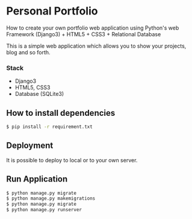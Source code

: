# Personal Portfolio
How to create your own portfolio web application using Python's web Framework (Django3) + HTML5 + CSS3 + Relational Database

This is a simple web application which allows you to show your projects, blog and so forth. 

### Stack

- Django3
- HTML5, CSS3
- Database (SQLite3)

## How to install dependencies

```bash
$ pip install -r requirement.txt
```

## Deployment

It is possible to deploy to local or to your own server.

## Run Application
```bash
$ python manage.py migrate
$ python manage.py makemigrations
$ python manage.py migrate
$ python manage.py runserver
```
